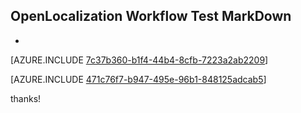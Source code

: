 ## OpenLocalization Workflow Test MarkDown
* 

[AZURE.INCLUDE [7c37b360-b1f4-44b4-8cfb-7223a2ab2209](calleeMd1.md)]



[AZURE.INCLUDE [471c76f7-b947-495e-96b1-848125adcab5](calleeMd2.md)]

 
thanks!